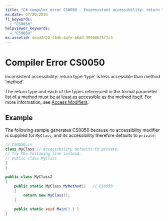 ```yaml
---
title: "C# compiler error CS0050 - Inconsistent accessibility: return type 'type' is less accessible than method 'method'"
ms.date: 07/20/2015
f1_keywords:
  - "CS0050"
helpviewer_keywords:
  - "CS0050"
ms.assetid: dead2d28-f4db-4afe-b8dd-38968625f7c3
---
```

# Compiler Error CS0050

Inconsistent accessibility: return type 'type' is less accessible than method 'method'

 The return type and each of the types referenced in the formal parameter list of a method must be at least as accessible as the method itself. For more information, see [Access Modifiers](../../programming-guide/classes-and-structs/access-modifiers.md).

## Example

 The following sample generates CS0050 because no accessibility modifier is supplied for `MyClass`, and its accessibility therefore defaults to `private`:

```csharp
// CS0050.cs
class MyClass // Accessibility defaults to private.
// Try the following line instead.
// public class MyClass
{
}

public class MyClass2
{
    public static MyClass MyMethod()   // CS0050
    {
        return new MyClass();
    }

    public static void Main() { }
}
```
